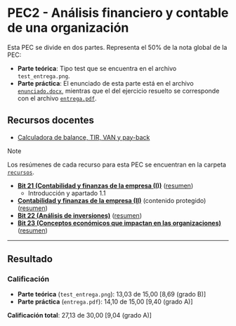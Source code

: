 # PEC2 - Análisis financiero y contable de una organización

Esta PEC se divide en dos partes. Representa el 50% de la nota global de la PEC:
- **Parte teórica**: Tipo test que se encuentra en el archivo `test_entrega.png`.
- **Parte práctica**: El enunciado de esta parte está en el archivo [`enunciado.docx`](enunciado.docx), mientras que el del ejercicio resuelto se corresponde con el archivo [`entrega.pdf`](entrega.pdf).

## Recursos docentes

- [Calculadora de balance, TIR, VAN y pay-back](./recursos/calculadora.xlsx)

>[!NOTE]
>Los resúmenes de cada recurso para esta PEC se encuentran en la carpeta [`recursos`](recursos/).

- [**Bit 21 (Contabilidad y finanzas de la empresa (I))**](http://cvapp.uoc.edu/autors/MostraPDFMaterialAction.do?id=263179&hash=1a0968aafeee5f7362c6a75eff9e5f2d44dad0c2f5ebe3e293116b24e5762337) ([resumen](./recursos/bit_21_contabilidad_y_finanzas_de_la_empresa_i_resumen.md))
	- Introducción y apartado 1.1
- [**Contabilidad y finanzas de la empresa (II)**](https://protected-content.ftp.uoc.edu/biblioteca/prestatgeries/05556_75556/90521.pdf) (contenido protegido) ([resumen](./recursos/contabilidad_y_finanzas_de_la_empresa_ii_resumen.md))
- [**Bit 22 (Análisis de inversiones)**](http://cvapp.uoc.edu/autors/MostraPDFMaterialAction.do?id=263181&hash=4c5f222055ec6ceb4523f0adfd2afc2cba2d41ca2646c41001d81e2e49cbe412) ([resumen](./recursos/bit_22_analisis_de_inversiones_resumen.md))
- [**Bit 23 (Conceptos económicos que impactan en las organizaciones)**](http://cvapp.uoc.edu/autors/MostraPDFMaterialAction.do?id=151500&hash=3fd646fe78d6cf5866ce7b47c92856d23aa9806cbf020d714dbc127b18408898) ([resumen](./recursos/bit_23_conceptos_economicos_que_impactan_en_las_organizaciones_resumen.md))

---

## Resultado

### Calificación

- **Parte teórica** (`test_entrega.png`): 13,03 de 15,00 [8,69 (grado B)]
- **Parte práctica** (`entrega.pdf`): 14,10 de 15,00 [9,40 (grado A)]

**Calificación total**: 27,13 de 30,00 [9,04 (grado A)]